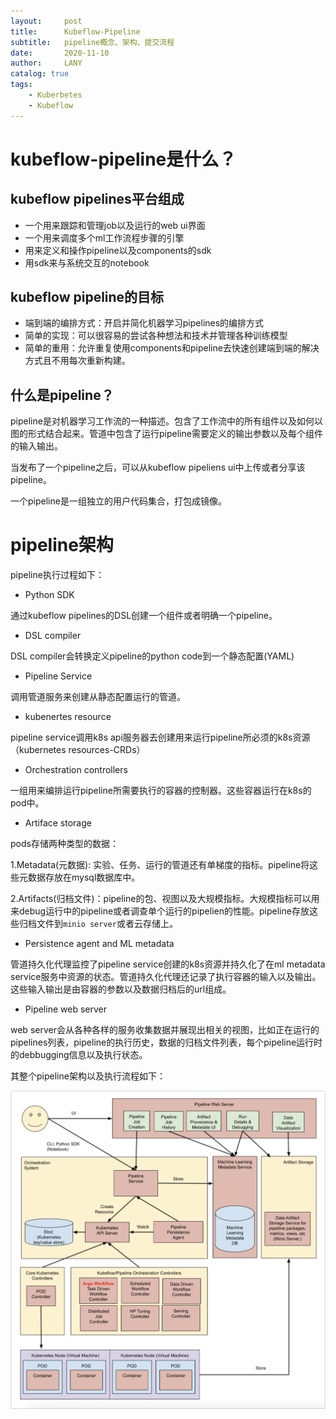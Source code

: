 ```yaml
---
layout:     post
title:      Kubeflow-Pipeline
subtitle:   pipeline概念、架构、提交流程
date:       2020-11-10
author:     LANY
catalog: true
tags:
    - Kuberbetes
    - Kubeflow
---
```



# kubeflow-pipeline是什么？

## kubeflow pipelines平台组成

- 一个用来跟踪和管理job以及运行的web ui界面
- 一个用来调度多个ml工作流程步骤的引擎
- 用来定义和操作pipeline以及components的sdk
- 用sdk来与系统交互的notebook

## kubeflow pipeline的目标

- 端到端的编排方式：开启并简化机器学习pipelines的编排方式
- 简单的实现：可以很容易的尝试各种想法和技术并管理各种训练模型
- 简单的重用：允许重复使用components和pipeline去快速创建端到端的解决方式且不用每次重新构建。

## 什么是pipeline？

pipeline是对机器学习工作流的一种描述。包含了工作流中的所有组件以及如何以图的形式结合起来。管道中包含了运行pipeline需要定义的输出参数以及每个组件的输入输出。

当发布了一个pipeline之后，可以从kubeflow pipeliens ui中上传或者分享该pipeline。

一个pipeline是一组独立的用户代码集合，打包成镜像。

# pipeline架构

pipeline执行过程如下：

- Python SDK

通过kubeflow pipelines的DSL创建一个组件或者明确一个pipeline。

- DSL compiler

DSL compiler会转换定义pipeline的python code到一个静态配置(YAML)

- Pipeline Service

调用管道服务来创建从静态配置运行的管道。

- kubenertes resource

pipeline service调用k8s api服务器去创建用来运行pipeline所必须的k8s资源（kubernetes resources-CRDs）

- Orchestration controllers

一组用来编排运行pipeline所需要执行的容器的控制器。这些容器运行在k8s的pod中。

- Artiface storage

pods存储两种类型的数据：

1.Metadata(元数据): 实验、任务、运行的管道还有单梯度的指标。pipeline将这些元数据存放在mysql数据库中。

2.Artifacts(归档文件)：pipeline的包、视图以及大规模指标。大规模指标可以用来debug运行中的pipeline或者调查单个运行的pipelien的性能。pipeline存放这些归档文件到`minio server`或者云存储上。

- Persistence agent and ML metadata

管道持久化代理监控了pipeline service创建的k8s资源并持久化了在ml metadata service服务中资源的状态。管道持久化代理还记录了执行容器的输入以及输出。这些输入输出是由容器的参数以及数据归档后的url组成。

- Pipeline web server

web server会从各种各样的服务收集数据并展现出相关的视图，比如正在运行的pipelines列表，pipeline的执行历史，数据的归档文件列表，每个pipeline运行时的debbugging信息以及执行状态。

其整个pipeline架构以及执行流程如下：

![00b0d959520a54f0538c5b0316e47c9c.png](https://raw.githubusercontent.com/HiLany/HiLany.github.io/master/img/post-2020-1110-1.png)
